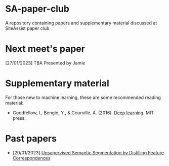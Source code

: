 # SA-paper-club
A repository containing papers and supplementary material discussed at SiteAssist paper club

# Next meet's paper
[27/01/2023] TBA Presented by Jamie 

# Supplementary material 
For those new to machine learning, these are some recommended reading material:

- Goodfellow, I., Bengio, Y., & Courville, A. (2016). [Deep learning.](http://www.deeplearningbook.org/) MIT press.

# Past papers
- [20/01/2023] [Unsupervised Semantic Segmentation by Distilling Feature Correspondences](https://arxiv.org/abs/2203.08414)

